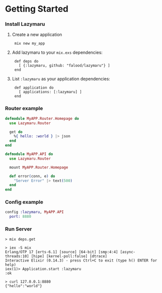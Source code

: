 # Getting Started

### Install Lazymaru

1. Create a new application

        mix new my_app

2. Add lazymaru to your `mix.exs` dependencies:

        def deps do
          [ {:lazymaru, github: "falood/lazymaru"} ]
        end

3. List `:lazymaru` as your application dependencies:

        def application do
          [ applications: [:lazymaru] ]
        end

### Router example

```elixir
defmodule MyAPP.Router.Homepage do
  use Lazymaru.Router

  get do
    %{ hello: :world } |> json
  end
end

defmodule MyAPP.API do
  use Lazymaru.Router

  mount MyAPP.Router.Homepage

  def error(conn, e) do
    "Server Error" |> text(500)
  end
end
```

### Config example

```elixir
config :lazymaru, MyAPP.API
  port: 8880
```

### Run Server

```shell
> mix deps.get

> iex -S mix
Erlang/OTP 17 [erts-6.1] [source] [64-bit] [smp:4:4] [async-threads:10] [hipe] [kernel-poll:false] [dtrace]
Interactive Elixir (0.14.3) - press Ctrl+C to exit (type h() ENTER for help)
iex(1)> Application.start :lazymaru
:ok

> curl 127.0.0.1:8880
{"hello":"world"}
```
